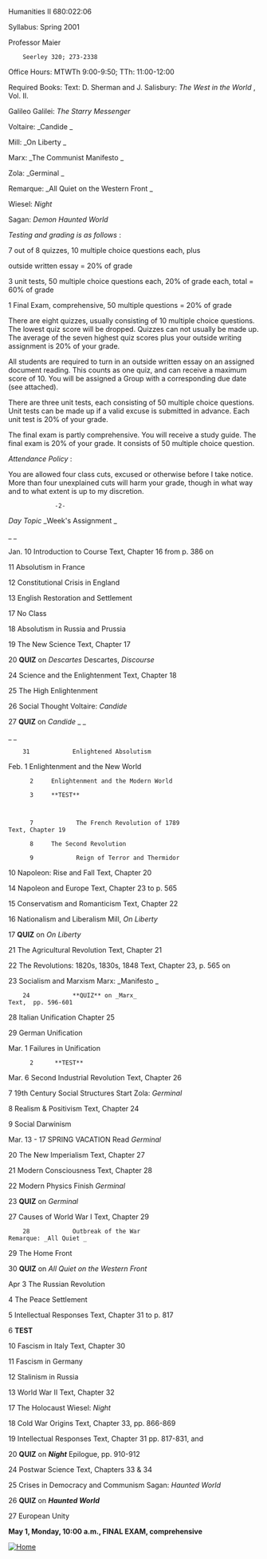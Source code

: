Humanities II   680:022:06

   Syllabus: Spring 2001



Professor Maier

        Seerley 320; 273-2338

Office Hours:   MTWTh 9:00-9:50; TTh: 11:00-12:00





Required Books:   Text:  D. Sherman and J. Salisbury: _The West in the World_
, Vol. II.

Galileo Galilei:  _The Starry Messenger_

Voltaire: _Candide _

Mill: _On Liberty _

Marx: _The Communist Manifesto _

Zola: _Germinal _

Remarque: _All Quiet on the Western Front _

Wiesel: _Night_

Sagan: _Demon Haunted World_



_Testing and grading is as follows_ :  

7 out of 8 quizzes, 10 multiple choice questions each, plus

 outside written essay
=      20% of grade

3 unit tests, 50 multiple choice questions each, 20% of grade each, total
=         60% of grade

1 Final Exam, comprehensive, 50 multiple questions         =          20% of
grade

  

There are eight quizzes, usually consisting of 10 multiple choice questions.
The lowest quiz score will be dropped.  Quizzes can not usually be made up.
The average of the seven highest quiz scores plus your outside writing
assignment is 20% of your grade.

  All students are required to turn in an outside written essay on an assigned
document reading.  This counts as one quiz, and can receive a maximum score of
10.  You will be assigned a Group with a corresponding due date (see
attached).

  There are three unit tests, each consisting of 50 multiple choice questions.
Unit tests can be made up if a valid excuse is submitted in advance.  Each
unit test is 20% of your grade.

The final exam is partly comprehensive.  You will receive a study guide.  The
final exam is 20% of your grade.  It consists of 50 multiple choice question.



_Attendance Policy_ :

  You are allowed four class cuts, excused or otherwise before I take notice.
More than four unexplained cuts will harm your grade, though in what way and
to what extent is up to my discretion.





  

                 -2-



_Day_                   _Topic_
_Week's   Assignment _

_   _

Jan. 10               Introduction to Course
Text, Chapter 16 from p. 386 on

11     Absolutism in France

12     Constitutional Crisis in England

13     English Restoration and Settlement



17     No Class

18     Absolutism in Russia and Prussia

19            The New Science
Text, Chapter 17

20            **QUIZ** on _Descartes_
Descartes, _Discourse_



24            Science and the Enlightenment
Text, Chapter 18

25            The High Enlightenment  

26            Social Thought
Voltaire: _Candide_

27            **QUIZ** on _Candide_
_ _

_   _

        31            Enlightened Absolutism                                               

Feb.   1             Enlightenment and the New World  

          2     Enlightenment and the Modern World

          3     **TEST**



          7            The French Revolution of 1789                                    Text, Chapter 19

          8     The Second Revolution

          9            Reign of Terror and Thermidor                                   

10            Napoleon:  Rise and Fall
Text, Chapter 20



14            Napoleon and Europe
Text, Chapter 23 to p. 565

15            Conservatism and Romanticism
Text, Chapter 22

16            Nationalism and Liberalism
Mill, _On Liberty_

17            **QUIZ** on _On Liberty_  



21            The Agricultural Revolution
Text, Chapter 21

22            The Revolutions: 1820s, 1830s, 1848                        Text,
Chapter 23, p. 565 on

23            Socialism and Marxism
Marx: _Manifesto _

        24            **QUIZ** on _Marx_                                                             Text,  pp. 596-601



28            Italian Unification
Chapter 25

29            German Unification  

Mar.  1     Failures in Unification

          2      **TEST**  

Mar.  6            Second Industrial Revolution
Text, Chapter 26

  7            19th Century Social Structures
Start Zola: _Germinal_

  8            Realism & Positivism
Text, Chapter 24

  9            Social Darwinism  

Mar. 13 - 17            SPRING VACATION
Read _Germinal_  

20            The New Imperialism
Text, Chapter 27

21            Modern Consciousness
Text, Chapter 28

22            Modern Physics
Finish _Germinal_

23            **QUIZ** on _Germinal_  



27            Causes of World War I
Text, Chapter 29

        28            Outbreak of the War                                                Remarque: _All Quiet _

29            The Home Front  

30     **QUIZ** on _All Quiet on the Western Front_



Apr    3            The Russian Revolution  

  4     The Peace Settlement  

  5            Intellectual Responses
Text, Chapter 31 to p. 817

  6     **TEST**



10            Fascism in Italy
Text, Chapter 30

11            Fascism in Germany  

12     Stalinism in Russia

13            World War II
Text, Chapter 32



17            The Holocaust
Wiesel:  _Night_

18            Cold War Origins
Text, Chapter 33, pp. 866-869

19            Intellectual Responses
Text, Chapter 31 pp. 817-831, and

20      **QUIZ** on **_Night_**
Epilogue, pp. 910-912



24            Postwar Science
Text, Chapters 33 & 34

25            Crises in Democracy and Communism                        Sagan:
_Haunted World_

26     **QUIZ** on **_Haunted World_**

27     European Unity



**May 1, Monday, 10:00 a.m., FINAL EXAM, comprehensive**

  [![Home](_derived/home_cmp_rmnsque010_hbtn.gif)](./)





